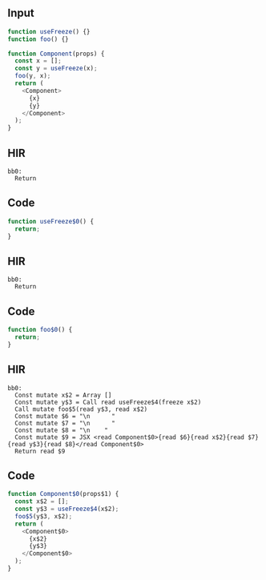 
## Input

```javascript
function useFreeze() {}
function foo() {}

function Component(props) {
  const x = [];
  const y = useFreeze(x);
  foo(y, x);
  return (
    <Component>
      {x}
      {y}
    </Component>
  );
}

```

## HIR

```
bb0:
  Return
```

## Code

```javascript
function useFreeze$0() {
  return;
}

```
## HIR

```
bb0:
  Return
```

## Code

```javascript
function foo$0() {
  return;
}

```
## HIR

```
bb0:
  Const mutate x$2 = Array []
  Const mutate y$3 = Call read useFreeze$4(freeze x$2)
  Call mutate foo$5(read y$3, read x$2)
  Const mutate $6 = "\n      "
  Const mutate $7 = "\n      "
  Const mutate $8 = "\n    "
  Const mutate $9 = JSX <read Component$0>{read $6}{read x$2}{read $7}{read y$3}{read $8}</read Component$0>
  Return read $9
```

## Code

```javascript
function Component$0(props$1) {
  const x$2 = [];
  const y$3 = useFreeze$4(x$2);
  foo$5(y$3, x$2);
  return (
    <Component$0>
      {x$2}
      {y$3}
    </Component$0>
  );
}

```
      